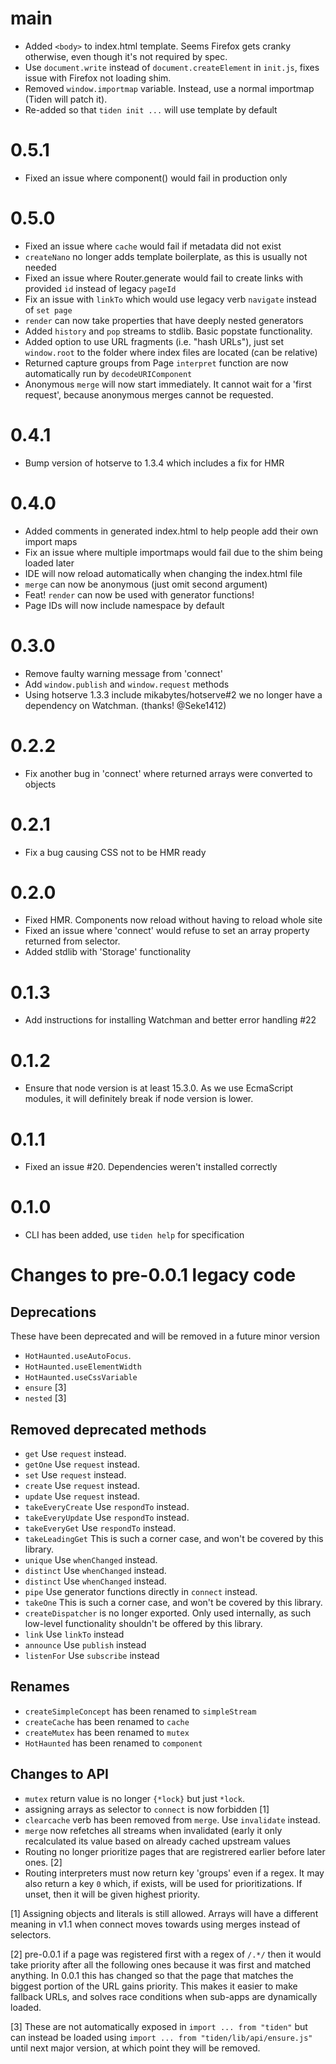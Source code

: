# main

- Added `<body>` to index.html template. Seems Firefox gets cranky otherwise, even though it's not required by spec.
- Use `document.write` instead of `document.createElement` in `init.js`, fixes issue with Firefox not loading shim.
- Removed `window.importmap` variable. Instead, use a normal importmap (Tiden will patch it).
- Re-added so that `tiden init ...` will use template by default

# 0.5.1

- Fixed an issue where component() would fail in production only

# 0.5.0

- Fixed an issue where `cache` would fail if metadata did not exist
- `createNano` no longer adds template boilerplate, as this is usually not needed
- Fixed an issue where Router.generate would fail to create links with provided `id` instead of legacy `pageId`
- Fix an issue with `linkTo` which would use legacy verb `navigate` instead of `set page`
- `render` can now take properties that have deeply nested generators
- Added `history` and `pop` streams to stdlib. Basic popstate functionality.
- Added option to use URL fragments (i.e. "hash URLs"), just set `window.root` to the folder where index files are located (can be relative)
- Returned capture groups from Page `interpret` function are now automatically run by `decodeURIComponent`
- Anonymous `merge` will now start immediately. It cannot wait for a 'first request', because anonymous merges cannot be requested.

# 0.4.1

- Bump version of hotserve to 1.3.4 which includes a fix for HMR

# 0.4.0

- Added comments in generated index.html to help people add their own import maps
- Fix an issue where multiple importmaps would fail due to the shim being loaded later
- IDE will now reload automatically when changing the index.html file
- `merge` can now be anonymous (just omit second argument)
- Feat! `render` can now be used with generator functions!
- Page IDs will now include namespace by default

# 0.3.0

- Remove faulty warning message from 'connect'
- Add `window.publish` and `window.request` methods
- Using hotserve 1.3.3 include mikabytes/hotserve#2 we no longer have a dependency on Watchman. (thanks! @Seke1412)

# 0.2.2

- Fix another bug in 'connect' where returned arrays were converted to objects

# 0.2.1

- Fix a bug causing CSS not to be HMR ready

# 0.2.0

- Fixed HMR. Components now reload without having to reload whole site
- Fixed an issue where 'connect' would refuse to set an array property returned from selector.
- Added stdlib with 'Storage' functionality

# 0.1.3

- Add instructions for installing Watchman and better error handling #22

# 0.1.2

- Ensure that node version is at least 15.3.0. As we use EcmaScript modules, it will definitely break if node version is lower.

# 0.1.1

- Fixed an issue #20. Dependencies weren't installed correctly

# 0.1.0

- CLI has been added, use `tiden help` for specification

# Changes to pre-0.0.1 legacy code

## Deprecations

These have been deprecated and will be removed in a future minor version

- `HotHaunted.useAutoFocus`.
- `HotHaunted.useElementWidth`
- `HotHaunted.useCssVariable`
- `ensure` [3]
- `nested` [3]

## Removed deprecated methods

- `get` Use `request` instead.
- `getOne` Use `request` instead.
- `set` Use `request` instead.
- `create` Use `request` instead.
- `update` Use `request` instead.
- `takeEveryCreate` Use `respondTo` instead.
- `takeEveryUpdate` Use `respondTo` instead.
- `takeEveryGet` Use `respondTo` instead.
- `takeLeadingGet` This is such a corner case, and won't be covered by this library.
- `unique` Use `whenChanged` instead.
- `distinct` Use `whenChanged` instead.
- `distinct` Use `whenChanged` instead.
- `pipe` Use generator functions directly in `connect` instead.
- `takeOne` This is such a corner case, and won't be covered by this library.
- `createDispatcher` is no longer exported. Only used internally, as such low-level functionality shouldn't be offered by this library.
- `link` Use `linkTo` instead
- `announce` Use `publish` instead
- `listenFor` Use `subscribe` instead

## Renames

- `createSimpleConcept` has been renamed to `simpleStream`
- `createCache` has been renamed to `cache`
- `createMutex` has been renamed to `mutex`
- `HotHaunted` has been renamed to `component`

## Changes to API

- `mutex` return value is no longer `{*lock}` but just `*lock`.
- assigning arrays as selector to `connect` is now forbidden [1]
- `clearcache` verb has been removed from `merge`. Use `invalidate` instead.
- `merge` now refetches all streams when invalidated (early it only recalculated its value based on already cached upstream values
- Routing no longer prioritize pages that are registrered earlier before later ones. [2]
- Routing interpreters must now return key 'groups' even if a regex. It may also return a key `0` which, if exists, will be used for prioritizations. If unset, then it will be given highest priority.

[1] Assigning objects and literals is still allowed. Arrays will have a different meaning in v1.1 when connect moves towards using merges instead of selectors.

[2] pre-0.0.1 if a page was registered first with a regex of `/.*/` then it would take priority after all the following ones because it was first and matched anything. In 0.0.1 this has changed so that the page that matches the biggest portion of the URL gains priority. This makes it easier to make fallback URLs, and solves race conditions when sub-apps are dynamically loaded.

[3] These are not automatically exposed in `import ... from "tiden"` but can instead be loaded using `import ... from "tiden/lib/api/ensure.js"` until next major version, at which point they will be removed.
